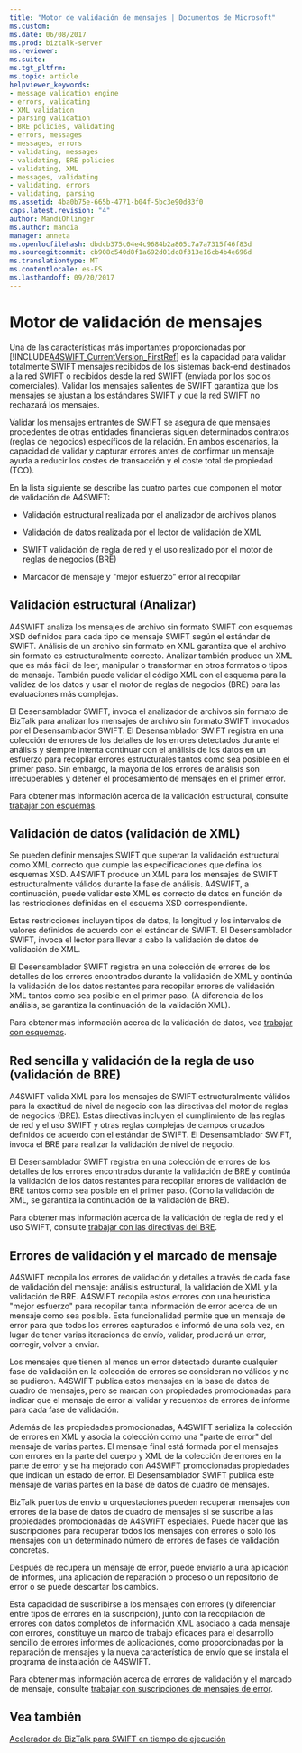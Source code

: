 ```yaml
---
title: "Motor de validación de mensajes | Documentos de Microsoft"
ms.custom: 
ms.date: 06/08/2017
ms.prod: biztalk-server
ms.reviewer: 
ms.suite: 
ms.tgt_pltfrm: 
ms.topic: article
helpviewer_keywords:
- message validation engine
- errors, validating
- XML validation
- parsing validation
- BRE policies, validating
- errors, messages
- messages, errors
- validating, messages
- validating, BRE policies
- validating, XML
- messages, validating
- validating, errors
- validating, parsing
ms.assetid: 4ba0b75e-665b-4771-b04f-5bc3e90d83f0
caps.latest.revision: "4"
author: MandiOhlinger
ms.author: mandia
manager: anneta
ms.openlocfilehash: dbdcb375c04e4c9684b2a805c7a7a7315f46f83d
ms.sourcegitcommit: cb908c540d8f1a692d01dc8f313e16cb4b4e696d
ms.translationtype: MT
ms.contentlocale: es-ES
ms.lasthandoff: 09/20/2017
---
```

# <a name="message-validation-engine"></a>Motor de validación de mensajes
Una de las características más importantes proporcionadas por [!INCLUDE[A4SWIFT_CurrentVersion_FirstRef](../../includes/a4swift-currentversion-firstref-md.md)] es la capacidad para validar totalmente SWIFT mensajes recibidos de los sistemas back-end destinados a la red SWIFT o recibidos desde la red SWIFT (enviada por los socios comerciales). Validar los mensajes salientes de SWIFT garantiza que los mensajes se ajustan a los estándares SWIFT y que la red SWIFT no rechazará los mensajes.  
  
 Validar los mensajes entrantes de SWIFT se asegura de que mensajes procedentes de otras entidades financieras siguen determinados contratos (reglas de negocios) específicos de la relación. En ambos escenarios, la capacidad de validar y capturar errores antes de confirmar un mensaje ayuda a reducir los costes de transacción y el coste total de propiedad (TCO).  
  
 En la lista siguiente se describe las cuatro partes que componen el motor de validación de A4SWIFT:  
  
-   Validación estructural realizada por el analizador de archivos planos  
  
-   Validación de datos realizada por el lector de validación de XML  
  
-   SWIFT validación de regla de red y el uso realizado por el motor de reglas de negocios (BRE)  
  
-   Marcador de mensaje y "mejor esfuerzo" error al recopilar  
  
## <a name="structural-validation-parsing"></a>Validación estructural (Analizar)  
 A4SWIFT analiza los mensajes de archivo sin formato SWIFT con esquemas XSD definidos para cada tipo de mensaje SWIFT según el estándar de SWIFT. Análisis de un archivo sin formato en XML garantiza que el archivo sin formato es estructuralmente correcto. Analizar también produce un XML que es más fácil de leer, manipular o transformar en otros formatos o tipos de mensaje. También puede validar el código XML con el esquema para la validez de los datos y usar el motor de reglas de negocios (BRE) para las evaluaciones más complejas.  
  
 El Desensamblador SWIFT, invoca el analizador de archivos sin formato de BizTalk para analizar los mensajes de archivo sin formato SWIFT invocados por el Desensamblador SWIFT. El Desensamblador SWIFT registra en una colección de errores de los detalles de los errores detectados durante el análisis y siempre intenta continuar con el análisis de los datos en un esfuerzo para recopilar errores estructurales tantos como sea posible en el primer paso. Sin embargo, la mayoría de los errores de análisis son irrecuperables y detener el procesamiento de mensajes en el primer error.  
  
 Para obtener más información acerca de la validación estructural, consulte [trabajar con esquemas](../../adapters-and-accelerators/accelerator-swift/working-with-schemas.md).  
  
## <a name="data-validation-xml-validation"></a>Validación de datos (validación de XML)  
 Se pueden definir mensajes SWIFT que superan la validación estructural como XML correcto que cumple las especificaciones que defina los esquemas XSD. A4SWIFT produce un XML para los mensajes de SWIFT estructuralmente válidos durante la fase de análisis. A4SWIFT, a continuación, puede validar este XML es correcto de datos en función de las restricciones definidas en el esquema XSD correspondiente.  
  
 Estas restricciones incluyen tipos de datos, la longitud y los intervalos de valores definidos de acuerdo con el estándar de SWIFT. El Desensamblador SWIFT, invoca el lector para llevar a cabo la validación de datos de validación de XML.  
  
 El Desensamblador SWIFT registra en una colección de errores de los detalles de los errores encontrados durante la validación de XML y continúa la validación de los datos restantes para recopilar errores de validación XML tantos como sea posible en el primer paso. (A diferencia de los análisis, se garantiza la continuación de la validación XML).  
  
 Para obtener más información acerca de la validación de datos, vea [trabajar con esquemas](../../adapters-and-accelerators/accelerator-swift/working-with-schemas.md).  
  
## <a name="swift-network-and-usage-rule-validation-bre-validation"></a>Red sencilla y validación de la regla de uso (validación de BRE)  
 A4SWIFT valida XML para los mensajes de SWIFT estructuralmente válidos para la exactitud de nivel de negocio con las directivas del motor de reglas de negocios (BRE). Estas directivas incluyen el cumplimiento de las reglas de red y el uso SWIFT y otras reglas complejas de campos cruzados definidos de acuerdo con el estándar de SWIFT. El Desensamblador SWIFT, invoca el BRE para realizar la validación de nivel de negocio.  
  
 El Desensamblador SWIFT registra en una colección de errores de los detalles de los errores encontrados durante la validación de BRE y continúa la validación de los datos restantes para recopilar errores de validación de BRE tantos como sea posible en el primer paso. (Como la validación de XML, se garantiza la continuación de la validación de BRE).  
  
 Para obtener más información acerca de la validación de regla de red y el uso SWIFT, consulte [trabajar con las directivas del BRE](../../adapters-and-accelerators/accelerator-swift/working-with-bre-policies.md).  
  
## <a name="validation-failures-and-message-marking"></a>Errores de validación y el marcado de mensaje  
 A4SWIFT recopila los errores de validación y detalles a través de cada fase de validación del mensaje: análisis estructural, la validación de XML y la validación de BRE. A4SWIFT recopila estos errores con una heurística "mejor esfuerzo" para recopilar tanta información de error acerca de un mensaje como sea posible. Esta funcionalidad permite que un mensaje de error para que todos los errores capturados e informó de una sola vez, en lugar de tener varias iteraciones de envío, validar, producirá un error, corregir, volver a enviar.  
  
 Los mensajes que tienen al menos un error detectado durante cualquier fase de validación en la colección de errores se consideran no válidos y no se pudieron. A4SWIFT publica estos mensajes en la base de datos de cuadro de mensajes, pero se marcan con propiedades promocionadas para indicar que el mensaje de error al validar y recuentos de errores de informe para cada fase de validación.  
  
 Además de las propiedades promocionadas, A4SWIFT serializa la colección de errores en XML y asocia la colección como una "parte de error" del mensaje de varias partes. El mensaje final está formada por el mensajes con errores en la parte del cuerpo y XML de la colección de errores en la parte de error y se ha mejorado con A4SWIFT promocionadas propiedades que indican un estado de error. El Desensamblador SWIFT publica este mensaje de varias partes en la base de datos de cuadro de mensajes.  
  
 BizTalk puertos de envío u orquestaciones pueden recuperar mensajes con errores de la base de datos de cuadro de mensajes si se suscribe a las propiedades promocionadas de A4SWIFT especiales. Puede hacer que las suscripciones para recuperar todos los mensajes con errores o solo los mensajes con un determinado número de errores de fases de validación concretas.  
  
 Después de recupera un mensaje de error, puede enviarlo a una aplicación de informes, una aplicación de reparación o proceso o un repositorio de error o se puede descartar los cambios.  
  
 Esta capacidad de suscribirse a los mensajes con errores (y diferenciar entre tipos de errores en la suscripción), junto con la recopilación de errores con datos completos de información XML asociado a cada mensaje con errores, constituye un marco de trabajo eficaces para el desarrollo sencillo de errores informes de aplicaciones, como proporcionadas por la reparación de mensajes y la nueva característica de envío que se instala el programa de instalación de A4SWIFT.  
  
 Para obtener más información acerca de errores de validación y el marcado de mensaje, consulte [trabajar con suscripciones de mensajes de error](../../adapters-and-accelerators/accelerator-swift/working-with-failed-message-subscriptions.md).  
  
## <a name="see-also"></a>Vea también  
 [Acelerador de BizTalk para SWIFT en tiempo de ejecución](../../adapters-and-accelerators/accelerator-swift/biztalk-accelerator-for-swift-runtime.md)
